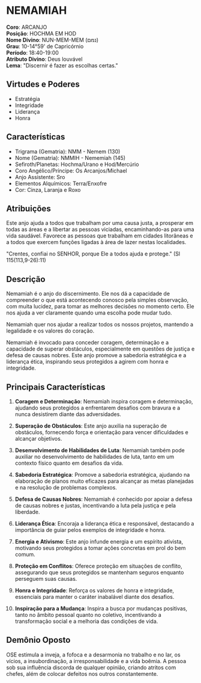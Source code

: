 # NEMAMIAH

**Coro**: ARCANJO  
**Posição**: HOCHMA EM HOD  
**Nome Divino**: NUN-MEM-MEM (נמם)  
**Grau**: 10-14°59' de Capricórnio  
**Período**: 18:40-19:00  
**Atributo Divino**: Deus louvável  
**Lema**: "Discernir é fazer as escolhas certas."

## Virtudes e Poderes
- Estratégia
- Integridade
- Liderança
- Honra

## Características
- Trigrama (Gematria): NMM - Nemem (130)
- Nome (Gematria): NMMIH - Nememiah (145)
- Sefiroth/Planetas: Hochma/Urano e Hod/Mercúrio
- Coro Angélico/Príncipe: Os Arcanjos/Michael
- Anjo Assistente: Sro
- Elementos Alquímicos: Terra/Enxofre
- Cor: Cinza, Laranja e Roxo

## Atribuições
Este anjo ajuda a todos que trabalham por uma causa justa, a prosperar em todas as áreas e a libertar as pessoas viciadas, encaminhando-as para uma vida saudável. Favorece as pessoas que trabalham em cidades litorâneas e a todos que exercem funções ligadas à área de lazer nestas localidades.

"Crentes, confiai no SENHOR, porque Ele a todos ajuda e protege." (Sl 115(113,9-26):11)

## Descrição
Nemamiah é o anjo do discernimento. Ele nos dá a capacidade de compreender o que está acontecendo conosco pela simples observação, com muita lucidez, para tomar as melhores decisões no momento certo. Ele nos ajuda a ver claramente quando uma escolha pode mudar tudo.

Nemamiah quer nos ajudar a realizar todos os nossos projetos, mantendo a legalidade e os valores do coração.

Nemamiah é invocado para conceder coragem, determinação e a capacidade de superar obstáculos, especialmente em questões de justiça e defesa de causas nobres. Este anjo promove a sabedoria estratégica e a liderança ética, inspirando seus protegidos a agirem com honra e integridade.

## Principais Características

1. **Coragem e Determinação**: Nemamiah inspira coragem e determinação, ajudando seus protegidos a enfrentarem desafios com bravura e a nunca desistirem diante das adversidades.

2. **Superação de Obstáculos**: Este anjo auxilia na superação de obstáculos, fornecendo força e orientação para vencer dificuldades e alcançar objetivos.

3. **Desenvolvimento de Habilidades de Luta**: Nemamiah também pode auxiliar no desenvolvimento de habilidades de luta, tanto em um contexto físico quanto em desafios da vida.

4. **Sabedoria Estratégica**: Promove a sabedoria estratégica, ajudando na elaboração de planos muito eficazes para alcançar as metas planejadas e na resolução de problemas complexos.

5. **Defesa de Causas Nobres**: Nemamiah é conhecido por apoiar a defesa de causas nobres e justas, incentivando a luta pela justiça e pela liberdade.

6. **Liderança Ética**: Encoraja a liderança ética e responsável, destacando a importância de guiar pelos exemplos de integridade e honra.

7. **Energia e Ativismo**: Este anjo infunde energia e um espírito ativista, motivando seus protegidos a tomar ações concretas em prol do bem comum.

8. **Proteção em Conflitos**: Oferece proteção em situações de conflito, assegurando que seus protegidos se mantenham seguros enquanto perseguem suas causas.

9. **Honra e Integridade**: Reforça os valores de honra e integridade, essenciais para manter o caráter inabalável diante dos desafios.

10. **Inspiração para a Mudança**: Inspira a busca por mudanças positivas, tanto no âmbito pessoal quanto no coletivo, incentivando a transformação social e a melhoria das condições de vida.

## Demônio Oposto
OSE estimula a inveja, a fofoca e a desarmonia no trabalho e no lar, os vícios, a insubordinação, a irresponsabilidade e a vida boêmia. A pessoa sob sua influência discorda de qualquer opinião, criando atritos com chefes, além de colocar defeitos nos outros constantemente. 